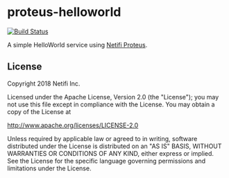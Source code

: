 # proteus-helloworld
[![Build Status](https://travis-ci.org/gregwhitaker/proteus-helloworld.svg?branch=master)](https://travis-ci.org/gregwhitaker/proteus-helloworld)

A simple HelloWorld service using [Netifi Proteus](https://www.netifi.com).

## License
Copyright 2018 Netifi Inc.

Licensed under the Apache License, Version 2.0 (the "License");
you may not use this file except in compliance with the License.
You may obtain a copy of the License at

   http://www.apache.org/licenses/LICENSE-2.0

Unless required by applicable law or agreed to in writing, software
distributed under the License is distributed on an "AS IS" BASIS,
WITHOUT WARRANTIES OR CONDITIONS OF ANY KIND, either express or implied.
See the License for the specific language governing permissions and
limitations under the License.